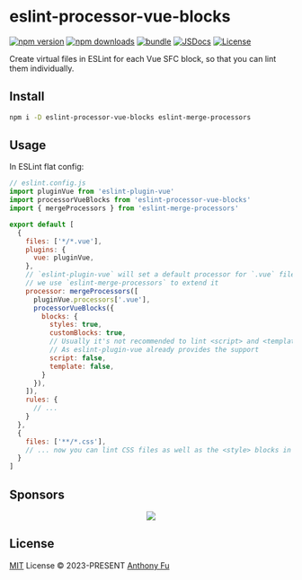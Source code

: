 # eslint-processor-vue-blocks

[![npm version][npm-version-src]][npm-version-href]
[![npm downloads][npm-downloads-src]][npm-downloads-href]
[![bundle][bundle-src]][bundle-href]
[![JSDocs][jsdocs-src]][jsdocs-href]
[![License][license-src]][license-href]

Create virtual files in ESLint for each Vue SFC block, so that you can lint them individually.

## Install

```bash
npm i -D eslint-processor-vue-blocks eslint-merge-processors
```

## Usage

In ESLint flat config:

```js
// eslint.config.js
import pluginVue from 'eslint-plugin-vue'
import processorVueBlocks from 'eslint-processor-vue-blocks'
import { mergeProcessors } from 'eslint-merge-processors'

export default [
  {
    files: ['*/*.vue'],
    plugins: {
      vue: pluginVue,
    },
    // `eslint-plugin-vue` will set a default processor for `.vue` files
    // we use `eslint-merge-processors` to extend it
    processor: mergeProcessors([
      pluginVue.processors['.vue'],
      processorVueBlocks({
        blocks: {
          styles: true,
          customBlocks: true,
          // Usually it's not recommended to lint <script> and <template>
          // As eslint-plugin-vue already provides the support
          script: false,
          template: false,
        }
      }),
    ]),
    rules: {
      // ...
    }
  },
  {
    files: ['**/*.css'],
    // ... now you can lint CSS files as well as the <style> blocks in Vue SFCs
  }
]
```

## Sponsors

<p align="center">
  <a href="https://cdn.jsdelivr.net/gh/antfu/static/sponsors.svg">
    <img src='https://cdn.jsdelivr.net/gh/antfu/static/sponsors.svg'/>
  </a>
</p>

## License

[MIT](./LICENSE) License © 2023-PRESENT [Anthony Fu](https://github.com/antfu)

<!-- Badges -->

[npm-version-src]: https://img.shields.io/npm/v/eslint-processor-vue-blocks?style=flat&colorA=080f12&colorB=1fa669
[npm-version-href]: https://npmjs.com/package/eslint-processor-vue-blocks
[npm-downloads-src]: https://img.shields.io/npm/dm/eslint-processor-vue-blocks?style=flat&colorA=080f12&colorB=1fa669
[npm-downloads-href]: https://npmjs.com/package/eslint-processor-vue-blocks
[bundle-src]: https://img.shields.io/bundlephobia/minzip/eslint-processor-vue-blocks?style=flat&colorA=080f12&colorB=1fa669&label=minzip
[bundle-href]: https://bundlephobia.com/result?p=eslint-processor-vue-blocks
[license-src]: https://img.shields.io/github/license/antfu/eslint-processor-vue-blocks.svg?style=flat&colorA=080f12&colorB=1fa669
[license-href]: https://github.com/antfu/eslint-processor-vue-blocks/blob/main/LICENSE
[jsdocs-src]: https://img.shields.io/badge/jsdocs-reference-080f12?style=flat&colorA=080f12&colorB=1fa669
[jsdocs-href]: https://www.jsdocs.io/package/eslint-processor-vue-blocks
